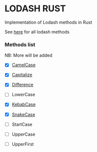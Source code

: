 # LODASH RUST 

Implementation of Lodash methods in Rust

See [here](https://github.com/lodash/lodash) for all lodash methods 

### Methods list
NB: More will be added

- [x] [CamelCase](/src/camel_case.rs) 
- [x] [Capitalize](/src/capitalize.rs)
- [x] [Difference](/src/difference.rs)
- [ ] LowerCase
- [x] [KebabCase](/src/kebab_case.rs)
- [x] [SnakeCase](/src/snake_case.rs)
- [ ] StartCase
- [ ] UpperCase
- [ ] UpperFirst


